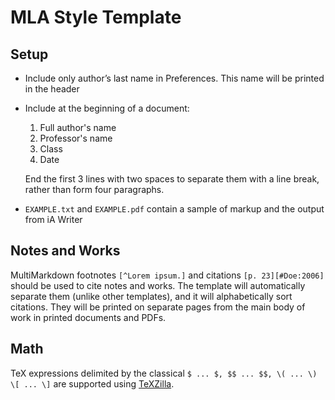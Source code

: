 # MLA Style Template

## Setup

- Include only author’s last name in Preferences. This name will be printed in the header

- Include at the beginning of a document:

	1. Full author's name
	2. Professor's name
	3. Class
	4. Date

    End the first 3 lines with two spaces to separate them with a line break, rather than form four paragraphs.
    
- `EXAMPLE.txt` and `EXAMPLE.pdf` contain a sample of markup and the output from iA Writer

## Notes and Works

MultiMarkdown footnotes `[^Lorem ipsum.]` and citations `[p. 23][#Doe:2006]` should be used to cite notes and works. The template will automatically separate them (unlike other templates), and it will alphabetically sort citations. They will be printed on separate pages from the main body of work in printed documents and PDFs.

## Math 

TeX expressions delimited by the classical `$ ... $, $$ ... $$, \( ... \) \[ ... \]` are supported using [TeXZilla](https://github.com/fred-wang/TeXZilla).
